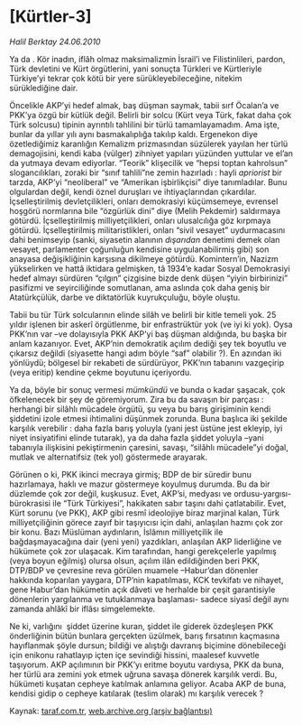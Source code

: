 # [Kürtler-3] 

*Halil Berktay 24.06.2010*

<div class="yazi">
<p>Ya da <benzerlikler-5>. Kör inadın, iflâh olmaz maksimalizmin İsrail’i ve Filistinlileri, pardon, Türk devletini ve Kürt örgütlerini, yani sonuçta Türkleri ve Kürtleriyle Türkiye’yi tekrar çok kötü bir yere sürükleyebileceğine, nitekim sürüklediğine dair.</benzerlikler-5></p>
<p>Öncelikle AKP’yi hedef almak, baş düşman saymak, tabii sırf Öcalan’a ve PKK’ya özgü bir kütlük değil. Belirli bir solcu (Kürt veya Türk, fakat daha çok Türk solcusu) tipinin ayrıntılı tahlilini bir türlü tamamlayamadım. Ama işte, bunlar da yıllar yılı aynı basmakalıplığa takılıp kaldı. Ergenekon diye özetlediğimiz karanlığın Kemalizm prizmasından süzülerek yayılan her türlü demagojisini, kendi kaba (vülger) zihniyet yapıları yüzünden yuttular ve el’an da yutmaya devam ediyorlar. “Teorik” klişecilik ve “hepsi toptan kahrolsun” slogancılıkları, zoraki bir “sınıf tahlili”ne zemin hazırladı : hayli <i>apriorist</i> bir tarzda, AKP’yi “neoliberal” ve “Amerikan işbirlikçisi” diye tanımladılar. Bunu olgulardan değil, kendi öznel duruşları ve ihtiyaçlarından çıkardılar. İçselleştirilmiş devletçilikleri, onları demokrasiyi küçümsemeye, evrensel hoşgörü normlarına bile “özgürlük dini” diye (Melih Pekdemir) saldırmaya götürdü. İçselleştirilmiş milliyetçilikleri, onları ulusalcılığa göz kırpmaya götürdü. İçselleştirilmiş militaristlikleri, onları “sivil vesayet” uydurmacasını dahi benimseyip (sanki, siyasetin alanının <i>dışarıdan</i> denetimi demek olan vesayet, parlamenter çoğunluğun kendisine uygulanabilirmiş gibi) son anayasa değişikliğinin karşısına dikilmeye götürdü. Komintern’in, Nazizm yükselirken ve hattâ iktidara gelmişken, tâ 1934’e kadar Sosyal Demokrasiyi hedef almayı sürdüren “çılgın” çizgisine bizde denk düşen “yiyin birbirinizi” pasifizmi ve seyirciliğinde somutlanan, ama aslında çok daha geniş bir Atatürkçülük, darbe ve diktatörlük kuyrukçuluğu, böyle oluştu.</p>
<p>Tabii bu tür Türk solcularının elinde silâh ve belirli bir kitle temeli yok. 25 yıldır işlenen bir askerî örgütlenme, bir enfrastrüktür yok (ve iyi ki yok). Oysa PKK’nın var –ve dolayısıyla PKK AKP’yi baş düşman aldığında, bu başka bir anlam kazanıyor. Evet, AKP’nin demokratik açılım dediği şey tek boyutlu ve çıkarsız değildi (siyasette hangi adım böyle “saf” olabilir ?). En azından iki yönlüydü; bölgesel bir rekabeti de sürdürüyor, PKK’nın tabanını vazgeçirip (veya eritip) kendine çekme boyutunu içeriyordu.</p>
<p>Ya da, böyle bir sonuç vermesi <i>mümkündü</i> ve bunda o kadar şaşacak, çok öfkelenecek bir şey de göremiyorum. Zira bu da savaşın bir parçası : herhangi bir silâhlı mücadele örgütü, şu veya bu barış girişiminin kendi şiddetini izole etmesi ihtimalini düşünmek zorunda. Buna başlıca iki şekilde karşılık verebilir : daha fazla barış yoluyla (yani jest üstüne jest ekleyip, iyi niyet insiyatifini elinde tutarak), ya da daha fazla şiddet yoluyla –yani tabanıyla ilişkisini pekiştirmenin çaresini, savaşı, “silâhlı mücadele”yi doğal, mutlak ve alternatifsiz (tek yol) göstermede arayarak.</p>
<p>Görünen o ki, PKK ikinci mecraya girmiş; BDP de bir süredir bunu hazırlamaya, haklı ve mazur göstermeye koyulmuş durumda. Bu da bir düzlemde çok zor değil, kuşkusuz. Evet, AKP’si, medyası ve ordusu-yargısı-bürokrasisi ile “Türk Türkiyesi”, hakikaten sabır taşını dahi çatlatabilir. Evet, Kürt sorunu (ve PKK), AKP gibi resmî ideolojiye biraz marjinal kalan, Türk milliyetçiliğinin görece zayıf bir taşıyıcısı için dahi, anlaşılan hazmı çok zor bir konu. Bazı Müslüman aydınların, İslâmın milliyetçilik ile bağdaşmayacağına dair (yeni yeni) yazdıkları, anlaşılan AKP liderliğine ve hükümete çok zor ulaşacak. Kim tarafından, hangi gerekçelerle yapılmış (veya boyun eğilmiş) olursa olsun, açılım ilân edildiğinden beri PKK, DTP/BDP ve çevresine reva görülen muamele –Habur’dan dönenler hakkında koparılan yaygara, DTP’nin kapatılması, KCK tevkifatı ve nihayet, gene Habur’dan hükümetin açık dâveti ve herhalde bir çeşit garantisiyle dönenlerin yargılanma ve tutuklanmaya başlaması- sadece siyasî değil aynı zamanda ahlâkî bir iflâsı simgelemekte.</p>
<p>Ne ki, varlığını  şiddet üzerine kuran, şiddet ile giderek özdeşleşen PKK önderliğinin bütün bunlara gerçekten üzülmek, barış fırsatının kaçmasına hayıflanmak şöyle dursun; bildiği ve alıştığı davranış biçimine dönebileceği için enikonu rahatlayıp içten içe sevindiği hissini, maalesef kuvvetle taşıyorum. AKP açılımının bir PKK’yı eritme boyutu vardıysa, PKK da buna, her türlü ara zemini yok etmek uğruna savaşa dönerek karşılık verdi. Bu, hükümeti kuşatan cepheye katılmak anlamına geliyor. Acaba AKP de buna, kendisi gidip o cepheye katılarak (teslim olarak) mı karşılık verecek ?</p></div>

Kaynak: [taraf.com.tr](http://www.taraf.com.tr:80/halil-berktay/makale-kurtler-3.htm), [web.archive.org (arşiv bağlantısı)](http://web.archive.org/web/20100626125111/http://www.taraf.com.tr:80/halil-berktay/makale-kurtler-3.htm)
